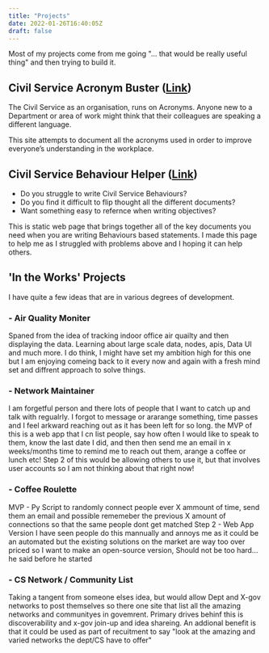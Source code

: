 ```yaml
---
title: "Projects"
date: 2022-01-26T16:40:05Z
draft: false
---
```


Most of my projects come from me going "... that would be really useful thing" and then trying to build it.

## Civil Service Acronym Buster ([Link](https://samuel-hoskin.github.io/CS-Acronyms/))

The Civil Service as an organisation, runs on Acronyms. Anyone new to a Department or area of work might think that their colleagues are speaking a different language.

This site attempts to document all the acronyms used in order to improve everyone’s understanding in the workplace.

## Civil Service Behaviour Helper ([Link](https://samuel-hoskin.github.io/CS-Behaviour-Page/))

- Do you struggle to write Civil Service Behaviours?
- Do you find it difficult to flip thought all the different documents?
- Want something easy to refernce when writing objectives?

This is static web page that brings together all of the key documents you need when you are writing Behaviours based statements.
I made this page to help me as I struggled with problems above and I hoping it can help others.

## 'In the Works' Projects

I have quite a few ideas that are in various degrees of development.

### - Air Quality Moniter
Spaned from the idea of tracking indoor office air quailty and then displaying the data. Learning about large scale data, nodes, apis, Data UI and much more. I do think, I might have set my ambition high for this one but I am enjoying comeing back to it every now and again with a fresh mind set and diffrent approach to solve things. 

### - Network Maintainer
I am forgetful person and there lots of people that I want to catch up and talk with regualrly. I forgot to message or ararange something, time passes and I feel arkward reaching out as it has been left for so long. the MVP of this is a web app that I cn list people, say how often I would like to speak to them, know the last date I did, and then then send me an email in x weeks/months time to remind me to reach out them, arange a coffee or lunch etc! Step 2 of this would be allowing others to use it, but that involves user accounts so I am not thinking about that right now!

### - Coffee Roulette
MVP - Py Script to randomly connect people ever X ammount of time, send them an email and possible rememeber the previous X amount of connections so that the same people dont get matched
Step 2 - Web App Version
I have seen people do this mannually and annoys me as it could be an automated but the existing solutions on the market are way too over priced so I want to make an open-source version, Should not be too hard... he said before he started

### - CS Network / Community List
Taking a tangent from someone elses idea, but would allow Dept and X-gov networks to post themselves so there one site that list all the amazing networks and communityes in govemrent. Primary drives behinf this is discoverability and x-gov join-up and idea shareing. An addional benefit is that it could be used as part of recuitment to say "look at the amazing and varied networks the dept/CS have to offer"
